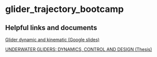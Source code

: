# glider_trajectory_bootcamp



## Helpful links and documents 
[Glider dynamic and kinematic (Google slides)](https://docs.google.com/presentation/d/1ZoWUVIz8ui_Dn70IyTKe48IgICiGGMTfywm1vR88lHo/edit?usp=sharing)

[UNDERWATER GLIDERS: DYNAMICS, CONTROL AND DESIGN (Thesis)](https://naomi.princeton.edu/wp-content/uploads/sites/744/2021/03/jggraver-thesis-4-11-05.pdf)
